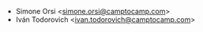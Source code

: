 - Simone Orsi \<<simone.orsi@camptocamp.com>\>
- Iván Todorovich \<<ivan.todorovich@camptocamp.com>\>
